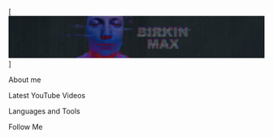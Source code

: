 [![Header](https://github.com/birkinmax/birkinmax/blob/master/assets/header.png)]

About me

Latest YouTube Videos

Languages and Tools

Follow Me
